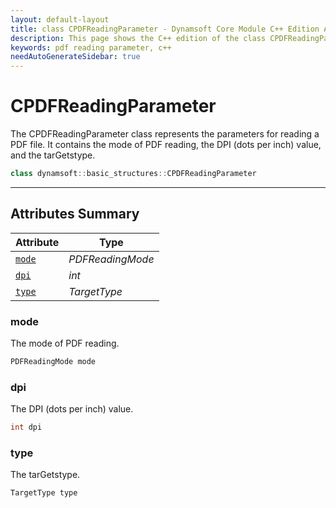 ```yaml
---
layout: default-layout
title: class CPDFReadingParameter - Dynamsoft Core Module C++ Edition API Reference
description: This page shows the C++ edition of the class CPDFReadingParameter in Dynamsoft Core Module.
keywords: pdf reading parameter, c++
needAutoGenerateSidebar: true
---
```


# CPDFReadingParameter

The CPDFReadingParameter class represents the parameters for reading a PDF file. It contains the mode of PDF reading, the DPI (dots per inch) value, and the tarGetstype.

```cpp
class dynamsoft::basic_structures::CPDFReadingParameter 
```

---

## Attributes Summary
  
| Attribute | Type |
|---------- | ---- |
| [`mode`](#mode) | *PDFReadingMode* |
| [`dpi`](#dpi) | *int* |
| [`type`](#type) | *TargetType* |

### mode

The mode of PDF reading.

```cpp
PDFReadingMode mode
```

### dpi

The DPI (dots per inch) value.

```cpp
int dpi
```

### type

The tarGetstype.

```cpp
TargetType type
```
